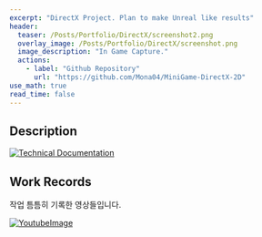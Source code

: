```yaml
---
excerpt: "DirectX Project. Plan to make Unreal like results"
header:
  teaser: /Posts/Portfolio/DirectX/screenshot2.png
  overlay_image: /Posts/Portfolio/DirectX/screenshot.png
  image_description: "In Game Capture."
  actions:
    - label: "Github Repository"
      url: "https://github.com/Mona04/MiniGame-DirectX-2D"
use_math: true
read_time: false
---
```


## Description


[![Technical Documentation](/Posts/Portfolio/DirectX/TechDoc.png)](/Posts/Portfolio/DirectX/TechDoc.pdf)


## Work Records

작업 틈틈히 기록한 영상들입니다.

[![YoutubeImage](https://img.youtube.com/vi/hBbNriy6ni0/0.jpg)](https://youtu.be/hBbNriy6ni0)

